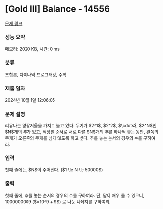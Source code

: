 # [Gold III] Balance - 14556 

[문제 링크](https://www.acmicpc.net/problem/14556) 

### 성능 요약

메모리: 2020 KB, 시간: 0 ms

### 분류

조합론, 다이나믹 프로그래밍, 수학

### 제출 일자

2024년 10월 1일 12:06:05

### 문제 설명

<p>리유나는 양팔저울을 가지고 놀고 있다. 무게가 $2^1$, $2^2$, $\cdots$, $2^N$인 $N$개의 추가 있고, 적당한 순서로 서로 다른 $N$개의 추를 하나씩 놓는 동안, 왼쪽의 무게가 오른쪽의 무게를 넘지 않도록 하고 싶다. 추를 놓는 순서의 경우의 수를 구하여라.</p>

### 입력 

 <p>첫째 줄에는, $N$이 주어진다. ($1 \le N \le 50000$)</p>

### 출력 

 <p>첫째 줄에, 추를 놓는 순서의 경우의 수를 구하여라. 단, 답이 매우 클 수 있으니, 1000000009 ($=10^9 + 9$) 로 나눈 나머지를 구하여라.</p>

